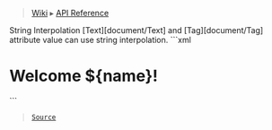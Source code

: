 > [Wiki](Home) ▸ [API Reference](API-Reference)

<dl></dl>
String Interpolation
[Text][document/Text] and [Tag][document/Tag] attribute value can use string interpolation.
```xml
<h1>Welcome ${name}!</h1>
```

> [`Source`](/Neft-io/neft/tree/master/src/document/file/parse/storage.litcoffee#string-interpolation-learn)

